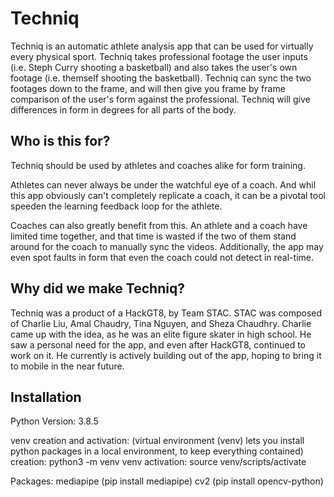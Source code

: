 # Techniq

Techniq is an automatic athlete analysis app that can be used for virtually every physical sport. Techniq takes professional footage the user inputs (i.e. Steph Curry shooting a basketball) and also takes the user's own footage (i.e. themself shooting the basketball). Techniq can sync the two footages down to the frame, and will then give you frame by frame comparison of the user's form against the professional. Techniq will give differences in form in degrees for all parts of the body.

## Who is this for?

Techniq should be used by athletes and coaches alike for form training.

Athletes can never always be under the watchful eye of a coach. And whil this app obviously can't completely replicate a coach, it can be a pivotal tool speeden the learning feedback loop for the athlete.

Coaches can also greatly benefit from this. An athlete and a coach have limited time together, and that time is wasted if the two of them stand around for the coach to manually sync the videos. Additionally, the app may even spot faults in form that even the coach could not detect in real-time.

## Why did we make Techniq?

Techniq was a product of a HackGT8, by Team STAC. STAC was composed of Charlie Liu, Amal Chaudry, Tina Nguyen, and Sheza Chaudhry. Charlie came up with the idea, as he was an elite figure skater in high school. He saw a personal need for the app, and even after HackGT8, continued to work on it. He currently is actively building out of the app, hoping to bring it to mobile in the near future.

## Installation

Python Version: 3.8.5

venv creation and activation:   (virtual environment (venv) lets you
install python packages in a local environment, to keep everything contained)
creation: python3 -m venv venv
activation: source venv/scripts/activate

Packages:
mediapipe       (pip install mediapipe)
cv2             (pip install opencv-python)

